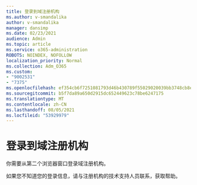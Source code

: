 ```yaml
---
title: 登录到域注册机构
ms.author: v-smandalika
author: v-smandalika
manager: dansimp
ms.date: 02/23/2021
audience: Admin
ms.topic: article
ms.service: o365-administration
ROBOTS: NOINDEX, NOFOLLOW
localization_priority: Normal
ms.collection: Adm_O365
ms.custom:
- "9002531"
- "7375"
ms.openlocfilehash: ef354cb6f7251081793d46b430789f55029020039bb3748cb8ece3b951e787a2
ms.sourcegitcommit: b5f7da89a650d2915dc652449623c78be6247175
ms.translationtype: MT
ms.contentlocale: zh-CN
ms.lasthandoff: 08/05/2021
ms.locfileid: "53929979"
---
```

# <a name="sign-in-to-your-domain-registrar"></a>登录到域注册机构

你需要从第二个浏览器窗口登录域注册机构。

如果您不知道您的登录信息，请与注册机构的技术支持人员联系，获取帮助。
